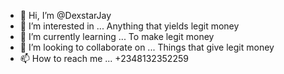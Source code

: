 - 👋 Hi, I’m @DexstarJay
- 👀 I’m interested in ... Anything that yields legit money
- 🌱 I’m currently learning ... To make legit money
- 💞️ I’m looking to collaborate on ... Things that give legit money
- 📫 How to reach me ... +2348132352259

<!---
DexstarJay/DexstarJay is a ✨ special ✨ repository because its `README.md` (this file) appears on your GitHub profile.
You can click the Preview link to take a look at your changes.
--->
